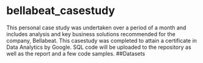 # bellabeat_casestudy
This personal case study was undertaken over a period of a month and includes analysis and key business solutions recommended for the company, Bellabeat. This casestudy was completed to attain a certificate in Data Analytics by Google. SQL code will be uploaded to the repository as well as the report and a few code samples.
##Datasets
